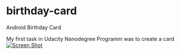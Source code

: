 # birthday-card
Android Birthday Card 

My first task in Udacity Nanodegree Programm was to create a card
[![Screen Shot](https://s24.postimg.org/cdfjg2ll1/Screen_Shot_2017_01_13_at_15_19_27.png)](https://postimg.org/image/w81l270sh/)